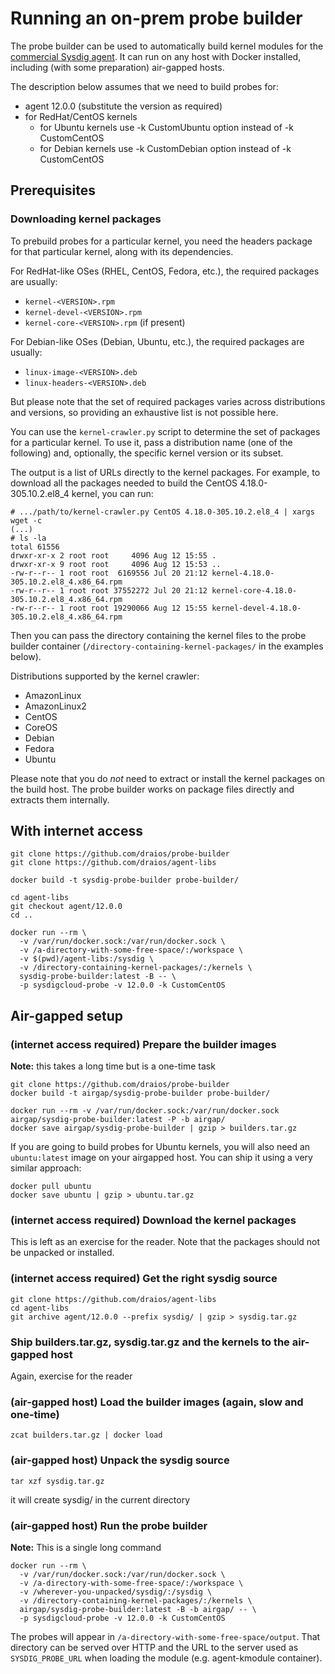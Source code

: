 # Running an on-prem probe builder

The probe builder can be used to automatically build kernel modules for the [commercial Sysdig agent](https://sysdig.com/). It can run on any host with Docker installed, including (with some preparation) air-gapped hosts.

The description below assumes that we need to build probes for:
* agent 12.0.0 (substitute the version as required)
* for RedHat/CentOS kernels
  * for Ubuntu kernels use -k CustomUbuntu option instead of -k CustomCentOS
  * for Debian kernels use -k CustomDebian option instead of -k CustomCentOS

## Prerequisites

### Downloading kernel packages

To prebuild probes for a particular kernel, you need the headers package for that particular kernel, along
with its dependencies.

For RedHat-like OSes (RHEL, CentOS, Fedora, etc.), the required packages are usually:
* `kernel-<VERSION>.rpm`
* `kernel-devel-<VERSION>.rpm`
* `kernel-core-<VERSION>.rpm` (if present)

For Debian-like OSes (Debian, Ubuntu, etc.), the required packages are usually:
* `linux-image-<VERSION>.deb`
* `linux-headers-<VERSION>.deb`

But please note that the set of required packages varies across distributions and versions, so providing
an exhaustive list is not possible here.

You can use the `kernel-crawler.py` script to determine the set of packages for a particular kernel.
To use it, pass a distribution name (one of the following) and, optionally, the specific kernel version
or its subset.

The output is a list of URLs directly to the kernel packages. For example, to download all the packages
needed to build the CentOS 4.18.0-305.10.2.el8\_4 kernel, you can run:

    # .../path/to/kernel-crawler.py CentOS 4.18.0-305.10.2.el8_4 | xargs wget -c
    (...)
    # ls -la
    total 61556
    drwxr-xr-x 2 root root     4096 Aug 12 15:55 .
    drwxr-xr-x 9 root root     4096 Aug 12 15:53 ..
    -rw-r--r-- 1 root root  6169556 Jul 20 21:12 kernel-4.18.0-305.10.2.el8_4.x86_64.rpm
    -rw-r--r-- 1 root root 37552272 Jul 20 21:12 kernel-core-4.18.0-305.10.2.el8_4.x86_64.rpm
    -rw-r--r-- 1 root root 19290066 Aug 12 15:55 kernel-devel-4.18.0-305.10.2.el8_4.x86_64.rpm

Then you can pass the directory containing the kernel files to the probe builder container
(`/directory-containing-kernel-packages/` in the examples below).

Distributions supported by the kernel crawler:
 - AmazonLinux
 - AmazonLinux2
 - CentOS
 - CoreOS
 - Debian
 - Fedora
 - Ubuntu

Please note that you do *not* need to extract or install the kernel packages on the build host.
The probe builder works on package files directly and extracts them internally.

## With internet access

```
git clone https://github.com/draios/probe-builder
git clone https://github.com/draios/agent-libs

docker build -t sysdig-probe-builder probe-builder/

cd agent-libs
git checkout agent/12.0.0
cd ..

docker run --rm \
  -v /var/run/docker.sock:/var/run/docker.sock \
  -v /a-directory-with-some-free-space/:/workspace \
  -v $(pwd)/agent-libs:/sysdig \
  -v /directory-containing-kernel-packages/:/kernels \
  sysdig-probe-builder:latest -B -- \
  -p sysdigcloud-probe -v 12.0.0 -k CustomCentOS
```

## Air-gapped setup

### **(internet access required)** Prepare the builder images

**Note:** this takes a long time but is a one-time task

```
git clone https://github.com/draios/probe-builder
docker build -t airgap/sysdig-probe-builder probe-builder/

docker run --rm -v /var/run/docker.sock:/var/run/docker.sock airgap/sysdig-probe-builder:latest -P -b airgap/
docker save airgap/sysdig-probe-builder | gzip > builders.tar.gz
```

If you are going to build probes for Ubuntu kernels, you will also need an `ubuntu:latest`
image on your airgapped host. You can ship it using a very similar approach:

```
docker pull ubuntu
docker save ubuntu | gzip > ubuntu.tar.gz
```

### **(internet access required)** Download the kernel packages

This is left as an exercise for the reader. Note that the packages should not be unpacked or installed.

### **(internet access required)** Get the right sysdig source

```
git clone https://github.com/draios/agent-libs
cd agent-libs
git archive agent/12.0.0 --prefix sysdig/ | gzip > sysdig.tar.gz
```

### Ship builders.tar.gz, sysdig.tar.gz and the kernels to the air-gapped host
Again, exercise for the reader

### **(air-gapped host)** Load the builder images (again, slow and one-time)

```
zcat builders.tar.gz | docker load
```

### **(air-gapped host)** Unpack the sysdig source

```
tar xzf sysdig.tar.gz
```

it will create sysdig/ in the current directory

### **(air-gapped host)** Run the probe builder

**Note:** This is a single long command

```
docker run --rm \
  -v /var/run/docker.sock:/var/run/docker.sock \
  -v /a-directory-with-some-free-space/:/workspace \
  -v /wherever-you-unpacked/sysdig/:/sysdig \
  -v /directory-containing-kernel-packages/:/kernels \
  airgap/sysdig-probe-builder:latest -B -b airgap/ -- \
  -p sysdigcloud-probe -v 12.0.0 -k CustomCentOS
```

The probes will appear in `/a-directory-with-some-free-space/output`. That directory can be served over HTTP and the URL to the server used as `SYSDIG_PROBE_URL` when loading the module (e.g. agent-kmodule container).
